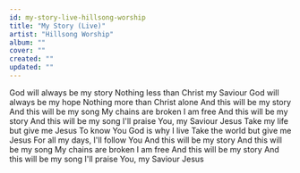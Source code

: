 ```yaml
---
id: my-story-live-hillsong-worship
title: "My Story (Live)"
artist: "Hillsong Worship"
album: ""
cover: ""
created: ""
updated: ""
---
```


God will always be my story
Nothing less than Christ my Saviour
God will always be my hope
Nothing more than Christ alone
And this will be my story
And this will be my song
My chains are broken
I am free
And this will be my story
And this will be my song
I'll praise You, my Saviour
Jesus
Take my life but give me Jesus
To know You God is why I live
Take the world but give me Jesus
For all my days, I'll follow You
And this will be my story
And this will be my song
My chains are broken
I am free
And this will be my story
And this will be my song
I'll praise You, my Saviour
Jesus